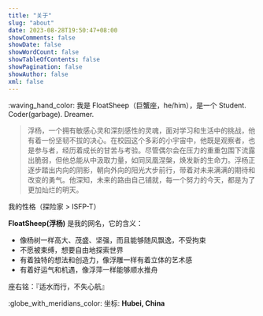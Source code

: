 ```yaml
---
title: "关于"
slug: "about"
date: 2023-08-28T19:50:47+08:00
showComments: false
showDate: false
showWordCount: false
showTableOfContents: false
showPagination: false
showAuthor: false
xml: false
---
```


<style>.emoji-object { display: inline-block; padding-left: 2px; padding-bottom: 2px; height: 37px; }</style>

<div >:waving_hand_color:  我是 FloatSheep（巨蟹座，he/him），是一个 <span class="typer" style="--i: 0;" data-text="Student.">Student.</span> <span class="typer" style="--i: 1;" data-text="Coder(garbage).">Coder(garbage).</span> <span class="typer" style="--i: 2;" data-text="Dreamer.">Dreamer.</span></div>

> 浮杨，一个拥有敏感心灵和深刻感性的灵魂，面对学习和生活中的挑战，他有着一份坚韧不拔的决心。在校园这个多彩的小宇宙中，他既是观察者，也是参与者，经历着成长的甘苦与考验。尽管偶尔会在压力的重重包围下流露出脆弱，但他总能从中汲取力量，如同凤凰涅槃，焕发新的生命力。浮杨正逐步踏出内向的阴影，朝向外向的阳光大步前行，带着对未来满满的期待和改变的勇气。他深知，未来的路由自己铺就，每一个努力的今天，都是为了更加灿烂的明天。

我的性格（探险家 > ISFP-T）

**FloatSheep(浮杨)** 是我的网名，它的含义：

* 像杨树一样高大、茂盛、坚强，而且能够随风飘逸，不受拘束
* 不愿被束缚，想要自由地探索世界
* 有着独特的想法和创造力，像浮雕一样有着立体的艺术感
* 有着好运气和机遇，像浮萍一样能够顺水推舟

座右铭：『适水而行，不失心航』

:globe_with_meridians_color: 坐标: **Hubei, China**
